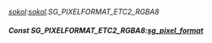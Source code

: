 _[sokol](../../modules/sokol/sokol-module.md):[sokol](../../modules/sokol/sokol-module.md).SG\_PIXELFORMAT\_ETC2\_RGBA8_
##### Const SG\_PIXELFORMAT\_ETC2\_RGBA8:[sg_pixel_format](../../modules/sokol/sokol-sg_pixel_format.md)
